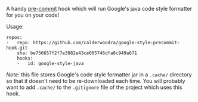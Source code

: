 A handy [pre-commit](http://pre-commit.com/) hook which will run Google's java
code style formatter for you on your code!

Usage:

```
repos:
-   repo: https://github.com/calderwoodra/google-style-precommit-hook.git
    sha: be756657f2f7e3882e43ce005746dfa8c949a671
    hooks:
    -   id: google-style-java
```

*Note*: this file stores Google's code style formatter jar in a `.cache/`
directory so that it doesn't need to be re-downloaded each time.  You will
probably want to add `.cache/` to the `.gitignore` file of the project which
uses this hook.
